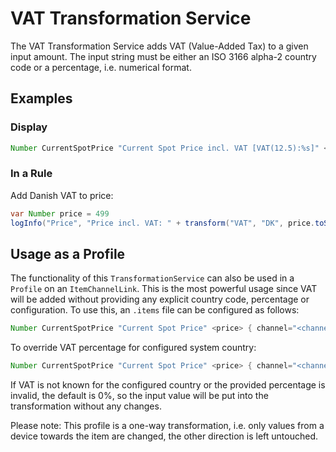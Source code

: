 # VAT Transformation Service

The VAT Transformation Service adds VAT (Value-Added Tax) to a given input amount.
The input string must be either an ISO 3166 alpha-2 country code or a percentage, i.e. numerical format.

## Examples

### Display

```java
Number CurrentSpotPrice "Current Spot Price incl. VAT [VAT(12.5):%s]" <price>
```

### In a Rule

Add Danish VAT to price:

```java
var Number price = 499
logInfo("Price", "Price incl. VAT: " + transform("VAT", "DK", price.toString))
```

## Usage as a Profile

The functionality of this `TransformationService` can also be used in a `Profile` on an `ItemChannelLink`.
This is the most powerful usage since VAT will be added without providing any explicit country code, percentage or configuration.
To use this, an `.items` file can be configured as follows:

```java
Number CurrentSpotPrice "Current Spot Price" <price> { channel="<channelUID>" [profile="transform:VAT"] }
```

To override VAT percentage for configured system country:

```java
Number CurrentSpotPrice "Current Spot Price" <price> { channel="<channelUID>" [profile="transform:VAT", percentage="12.5"] }
```

If VAT is not known for the configured country or the provided percentage is invalid, the default is 0%, so the input value will be put into the transformation without any changes.

Please note: This profile is a one-way transformation, i.e. only values from a device towards the item are changed, the other direction is left untouched.
